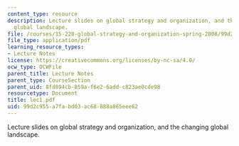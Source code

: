 ```yaml
---
content_type: resource
description: Lecture slides on global strategy and organization, and the changing
  global landscape.
file: /courses/15-220-global-strategy-and-organization-spring-2008/99d2c955a7fabd03ac68888a865eee62_lec1.pdf
file_type: application/pdf
learning_resource_types:
- Lecture Notes
license: https://creativecommons.org/licenses/by-nc-sa/4.0/
ocw_type: OCWFile
parent_title: Lecture Notes
parent_type: CourseSection
parent_uid: 8fd894cb-859a-f6e2-6add-c823ae0cde98
resourcetype: Document
title: lec1.pdf
uid: 99d2c955-a7fa-bd03-ac68-888a865eee62
---
```

Lecture slides on global strategy and organization, and the changing global landscape.